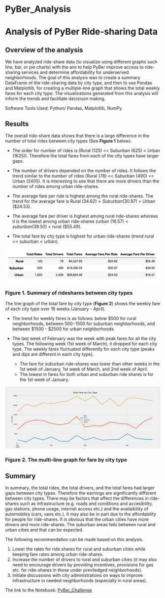 # PyBer_Analysis

# Analysis of PyBer Ride-sharing Data

## Overview of the analysis

We have analyzed ride-share data (to visualize using different graphs such line, bar, or pie charts) with the aim to help PyBer improve access to ride-sharing services and determine affordability for underserved neighborhoods. The goal of this analysis was to create a summary DataFrame of the ride-sharing data by city type, and then to use Pandas and Matplotlib, for creating a multiple-line graph that shows the total weekly fares for each city type. The visualizations generated from this analysis will inform the trends and facilitate decisiuon making. 

Software Tools Used: Python/ Pandas, Matplotlib, NumPy

## Results

The overall ride-share data shows that there is a large difference in the number of total rides between city types (See **Figure 1** below).
- The order for number of rides is (Rural (125) << Suburban (625) < Urban (1625)). 
  Therefore the total fares from each of the city types have larger gaps.
  
- The number of drivers depended on the number of rides. It follows the trend similar to the number of rides (Rural (78) << Suburban (490) << Urban (2405). 
  It is interesting to see that there are more drivers than the number of rides among urban ride-shares. 
    
- The average fare per ride is highest among the rural ride-shares. 
  The trend for the average fare is Rural ($34.62) > Suburban ($30.97) > Urban ($24.53). 
  
- The average fare per driver is highest among rural ride-shares whereas it is the lowest among urban ride-shares (urban ($16.57) < suburban ($39.50) < rural ($55.49). 

- The total fare by city type is highest for urban ride-shares (trend rural << suburban < urban).

![PyBer-Summary DataFrame](/analysis/PyBer-Summary-DataFrame.png)
 ### Figure 1. Summary of rideshares between city types
 
The line graph of the total fare by city type (**Figure 2**) shows the weekly fare of each city type over 16 weeks (January - April). 

- The trend for weekly fares is  as follows: below $500 for rural neighborhoods, between $500-$1500 for suburban neighborhoods, and between $1500 - $2500  for urban neighborhoods. 

- The last week of February was the week with peak fares for all the city types. The following week (1st week of March), it dropped for each city type. 
  The weekly fares fluctuated differently for each city type (peaks and dips are different in each city type). 
    - The fare for suburban ride-shares was lower than other weeks in the 1st week of January, 1st week of March, and 2nd week of April. 
    - The lowest in fares for both urban and suburban ride shares is for the 1st week of January.

![PyBer-Fare Summary](/analysis/PyBer_fare_summary.png)
### Figure 2. The multi-line graph for fare by city type

## Summary

In summary, the total rides, the total drivers, and the total fares had larger gaps between city types. Therefore the earnings are significantly different between city types. There may be factors that affect the differences in ride-shares such as infrastructure (e.g. roads and conditions and accesibility, gas stations, phone usage, internet access etc.) and the availaibility of automobiles (cars, vans etc.). It may also be in part due to the affordability for people for ride-shares. It is obvious that the urban cities have more drivers and more ride-shares. The suburban areas falls between rural and urban cities and that can be expected. 

The following recommendation can be made based on this analysis.
1. Lower the rates for ride shares for rural and suburban cities while keeping fare rates among urban ride-shares. 
2. Increase the number of drivers to rural and suburban cities (it may also need to encourage drivers by providing incentives, provisions for gas etc. for ride-shares in those under previledged neighborhoods). 
3. Initiate discussions with city administrations on ways to improve infrastructure in needed neighborhoods (especially in rural areas).  

The link to the Notebook: [PyBer_Challenge](PyBer_Challenge.ipynb)
